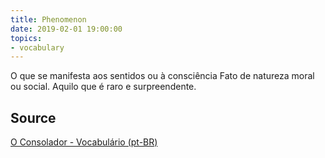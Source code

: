 ```yaml
---
title: Phenomenon
date: 2019-02-01 19:00:00
topics:
- vocabulary
---
```


O que se manifesta aos sentidos ou à consciência 
Fato de natureza moral ou social.
Aquilo que é raro e surpreendente.

## Source
[O Consolador - Vocabulário (pt-BR)](http://www.oconsolador.com.br/linkfixo/vocabulario/principal.html)


